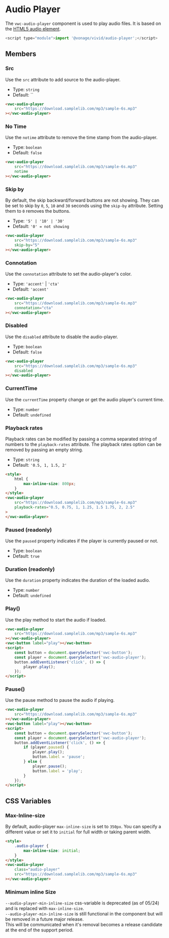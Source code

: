 # Audio Player

The `vwc-audio-player` component is used to play audio files. It is based on the [HTML5 audio element](https://developer.mozilla.org/en-US/docs/Web/HTML/Element/audio).

```js
<script type="module">import '@vonage/vivid/audio-player';</script>
```

## Members

### Src

Use the `src` attribute to add source to the audio-player.

- Type: `string`
- Default: ``

```html preview
<vwc-audio-player
	src="https://download.samplelib.com/mp3/sample-6s.mp3"
></vwc-audio-player>
```

### No Time

Use the `notime` attribute to remove the time stamp from the audio-player.

- Type: `boolean`
- Default: `false`

```html preview
<vwc-audio-player
	src="https://download.samplelib.com/mp3/sample-6s.mp3"
	notime
></vwc-audio-player>
```

### Skip by

By default, the skip backward/forward buttons are not showing.
They can be set to skip by `0`, `5`, `10` and `30` seconds using the `skip-by` attribute.
Setting them to `0` removes the buttons.

- Type: `'5' | '10' | '30'`
- Default: `'0' = not showing`

```html preview
<vwc-audio-player
	src="https://download.samplelib.com/mp3/sample-6s.mp3"
	skip-by="5"
></vwc-audio-player>
```

### Connotation

Use the `connotation` attribute to set the audio-player's color.

- Type: `'accent'` | `'cta'`
- Default: `'accent'`

```html preview
<vwc-audio-player
	src="https://download.samplelib.com/mp3/sample-6s.mp3"
	connotation="cta"
></vwc-audio-player>
```

### Disabled

Use the `disabled` attribute to disable the audio-player.

- Type: `boolean`
- Default: `false`

```html preview
<vwc-audio-player
	src="https://download.samplelib.com/mp3/sample-6s.mp3"
	disabled
></vwc-audio-player>
```

### CurrentTime

Use the `currentTime` property change or get the audio player's current time.

- Type: `number`
- Default: `undefined`

### Playback rates

Playback rates can be modified by passing a comma separated string of numbers to the `playback-rates` attribute.
The playback rates option can be removed by passing an empty string.

- Type: `string`
- Default: `'0.5, 1, 1.5, 2'`

```html preview
<style>
	html {
		max-inline-size: 800px;
	}
</style>
<vwc-audio-player
	src="https://download.samplelib.com/mp3/sample-6s.mp3"
	playback-rates="0.5, 0.75, 1, 1.25, 1.5 1.75, 2, 2.5"
>
</vwc-audio-player>
```

### Paused (readonly)

Use the `paused` property indicates if the player is currently paused or not.

- Type: `boolean`
- Default: `true`

### Duration (readonly)

Use the `duration` property indicates the duration of the loaded audio.

- Type: `number`
- Default: `undefined`

### Play()

Use the play method to start the audio if loaded.

```html preview
<vwc-audio-player
	src="https://download.samplelib.com/mp3/sample-6s.mp3"
></vwc-audio-player>
<vwc-button label="play"></vwc-button>
<script>
	const button = document.querySelector('vwc-button');
	const player = document.querySelector('vwc-audio-player');
	button.addEventListener('click', () => {
		player.play();
	});
</script>
```

### Pause()

Use the pause method to pause the audio if playing.

```html preview
<vwc-audio-player
	src="https://download.samplelib.com/mp3/sample-6s.mp3"
></vwc-audio-player>
<vwc-button label="play"></vwc-button>
<script>
	const button = document.querySelector('vwc-button');
	const player = document.querySelector('vwc-audio-player');
	button.addEventListener('click', () => {
		if (player.paused) {
			player.play();
			button.label = 'pause';
		} else {
			player.pause();
			button.label = 'play';
		}
	});
</script>
```

## CSS Variables

### Max-Inline-size

By default, audio-player `max-inline-size` is set to `350px`.
You can specify a different value or set it to `initial` for full width or taking parent width.

```html preview
<style>
	.audio-player {
		max-inline-size: initial;
	}
</style>
<vwc-audio-player
	class="audio-player"
	src="https://download.samplelib.com/mp3/sample-6s.mp3"
></vwc-audio-player>
```

### Minimum inline Size

`--audio-player-min-inline-size` css-variable is deprecated (as of 05/24) and is replaced with `max-inline-size`.  
`--audio-player-min-inline-size` is still functional in the component but will be removed in a future major release.  
This will be communicated when it's removal becomes a release candidate at the end of the support period.
